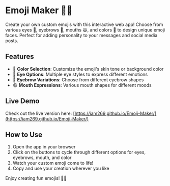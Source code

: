 # Emoji Maker 🎨😊

Create your own custom emojis with this interactive web app! Choose from various eyes 👀, eyebrows 🤨, mouths 😃, and colors 🌈 to design unique emoji faces. Perfect for adding personality to your messages and social media posts.

## Features
- 🎨 **Color Selection**: Customize the emoji's skin tone or background color
- 👀 **Eye Options**: Multiple eye styles to express different emotions
- 🤨 **Eyebrow Variations**: Choose from different eyebrow shapes
- 😃 **Mouth Expressions**: Various mouth shapes for different moods

## Live Demo
Check out the live version here: [https://iam269.github.io/Emoji-Maker/](https://iam269.github.io/Emoji-Maker/)

## How to Use
1. Open the app in your browser
2. Click on the buttons to cycle through different options for eyes, eyebrows, mouth, and color
3. Watch your custom emoji come to life!
4. Copy and use your creation wherever you like

Enjoy creating fun emojis! 🚀✨